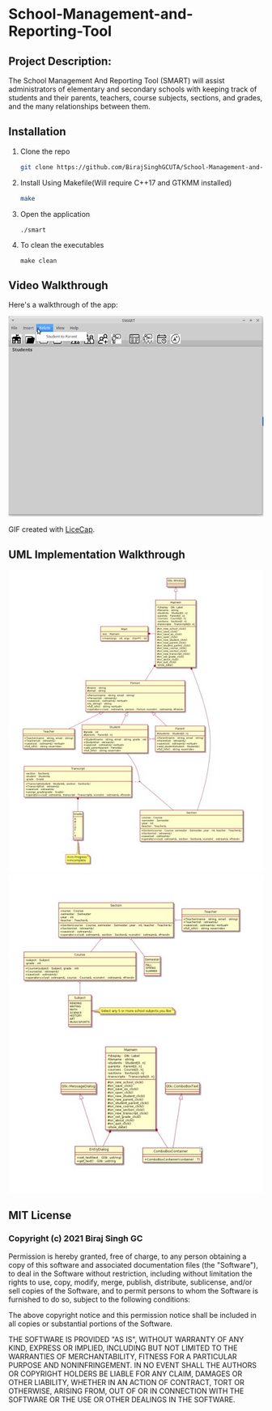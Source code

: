 # School-Management-and-Reporting-Tool

## Project Description:

The School Management And Reporting Tool (SMART) will assist administrators of elementary and secondary
schools with keeping track of students and their parents, teachers, course subjects, sections, and grades, and
the many relationships between them.

## Installation

1. Clone the repo
   ```sh
   git clone https://github.com/BirajSinghGCUTA/School-Management-and-Reporting-Tool.git
   ```
2. Install Using Makefile(Will require C++17 and GTKMM installed)
   ```sh
   make
   ```
3. Open the application
   ```
   ./smart
   ```
4. To clean the executables
   ```
   make clean
   ```

## Video Walkthrough

Here's a walkthrough of the app:

<img src='Demo/Demo_smart.gif' title='Video Walkthrough' width='' alt='Video Walkthrough' />

GIF created with [LiceCap](http://www.cockos.com/licecap/).

## UML Implementation Walkthrough
<img src='Demo/Capture0.JPG' title='UML Part-1' width='' alt='UML Part-1' />
<img src='Demo/Capture1.JPG' title='UML Part-2' width='' alt='UML Part-2' />

## MIT License

### Copyright (c) 2021 Biraj Singh GC

Permission is hereby granted, free of charge, to any person obtaining a copy
of this software and associated documentation files (the "Software"), to deal
in the Software without restriction, including without limitation the rights
to use, copy, modify, merge, publish, distribute, sublicense, and/or sell
copies of the Software, and to permit persons to whom the Software is
furnished to do so, subject to the following conditions:

The above copyright notice and this permission notice shall be included in all
copies or substantial portions of the Software.

THE SOFTWARE IS PROVIDED "AS IS", WITHOUT WARRANTY OF ANY KIND, EXPRESS OR
IMPLIED, INCLUDING BUT NOT LIMITED TO THE WARRANTIES OF MERCHANTABILITY,
FITNESS FOR A PARTICULAR PURPOSE AND NONINFRINGEMENT. IN NO EVENT SHALL THE
AUTHORS OR COPYRIGHT HOLDERS BE LIABLE FOR ANY CLAIM, DAMAGES OR OTHER
LIABILITY, WHETHER IN AN ACTION OF CONTRACT, TORT OR OTHERWISE, ARISING FROM,
OUT OF OR IN CONNECTION WITH THE SOFTWARE OR THE USE OR OTHER DEALINGS IN THE
SOFTWARE.